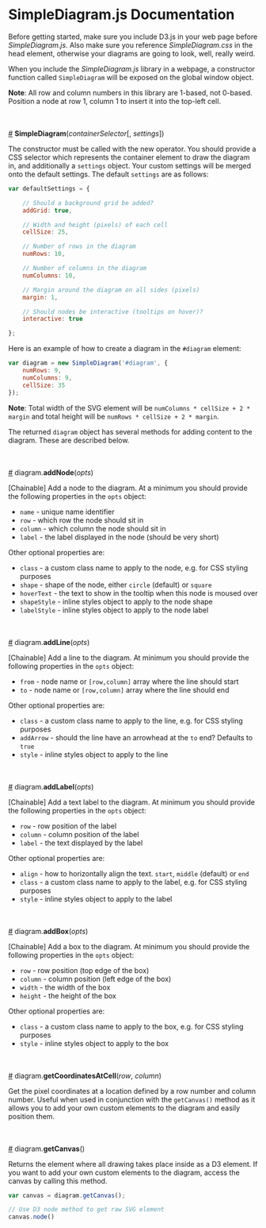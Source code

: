 # SimpleDiagram.js Documentation

Before getting started, make sure you include D3.js in your web page before
*SimpleDiagram.js*. Also make sure you reference *SimpleDiagram.css* in the
head element, otherwise your diagrams are going to look, well, really weird.

When you include the *SimpleDiagram.js* library in a webpage, a constructor
function called `SimpleDiagram` will be exposed on the global window object.

**Note**: All row and column numbers in this library are 1-based, not 0-based.
Position a node at row 1, column 1 to insert it into the top-left cell.



<br><br>
<a href="#SimpleDiagram" name="SimpleDiagram">#</a> **SimpleDiagram**(*containerSelector*[, *settings*])

The constructor must be called with the new operator. You should provide a CSS
selector which represents the container element to draw the diagram in, and additionally
a `settings` object. Your custom settings will be merged onto the default settings.
The default `settings` are as follows:

```javascript
var defaultSettings = {

    // Should a background grid be added?
    addGrid: true,

    // Width and height (pixels) of each cell
    cellSize: 25,

    // Number of rows in the diagram
    numRows: 10,

    // Number of columns in the diagram
    numColumns: 10,

    // Margin around the diagram on all sides (pixels)
    margin: 1,

    // Should nodes be interactive (tooltips on hover)?
    interactive: true

};
```
Here is an example of how to create a diagram in the `#diagram` element:

```javascript
var diagram = new SimpleDiagram('#diagram', {
    numRows: 9,
    numColumns: 9,
    cellSize: 35
});
```

**Note**: Total width of the SVG element will be `numColumns * cellSize + 2 * margin` and
total height will be `numRows * cellSize + 2 * margin`.

The returned `diagram` object has several methods for adding content to the diagram.
These are described below.



<br><br>
<a href="#addNode" name="addNode">#</a> diagram.**addNode**(*opts*)

[Chainable] Add a node to the diagram. At a minimum you should provide the following properties
in the `opts` object:

* `name` - unique name identifier
* `row` - which row the node should sit in
* `column` - which column the node should sit in
* `label` - the label displayed in the node (should be very short)

Other optional properties are:

* `class` - a custom class name to apply to the node, e.g. for CSS styling purposes
* `shape` - shape of the node, either `circle` (default) or `square`
* `hoverText` - the text to show in the tooltip when this node is moused over
* `shapeStyle` - inline styles object to apply to the node shape
* `labelStyle` - inline styles object to apply to the node label



<br><br>
<a href="#addLine" name="addLine">#</a> diagram.**addLine**(*opts*)

[Chainable] Add a line to the diagram. At minimum you should provide the following properties
in the `opts` object:

* `from` - node name or `[row,column]` array where the line should start
* `to` - node name or `[row,column]` array where the line should end

Other optional properties are:

* `class` - a custom class name to apply to the line, e.g. for CSS styling purposes
* `addArrow` - should the line have an arrowhead at the `to` end? Defaults to `true`
* `style` - inline styles object to apply to the line



<br><br>
<a href="#addLabel" name="addLabel">#</a> diagram.**addLabel**(*opts*)

[Chainable] Add a text label to the diagram. At minimum you should provide the following properties
in the `opts` object:

* `row` - row position of the label
* `column` - column position of the label
* `label` - the text displayed by the label

Other optional properties are:

* `align` - how to horizontally align the text. `start`, `middle` (default) or `end`
* `class` - a custom class name to apply to the label, e.g. for CSS styling purposes
* `style` - inline styles object to apply to the label



<br><br>
<a href="#addBox" name="addBox">#</a> diagram.**addBox**(*opts*)

[Chainable] Add a box to the diagram. At minimum you should provide the following
properties in the `opts` object:

* `row` - row position (top edge of the box)
* `column` - column position (left edge of the box)
* `width` - the width of the box
* `height` - the height of the box

Other optional properties are:

* `class` - a custom class name to apply to the box, e.g. for CSS styling purposes
* `style` - inline styles object to apply to the box



<br><br>
<a href="#getCoordinatesAtCell" name="getCoordinatesAtCell">#</a> diagram.**getCoordinatesAtCell**(*row*, *column*)

Get the pixel coordinates at a location defined by a row number and column number.
Useful when used in conjunction with the `getCanvas()` method as it allows you
to add your own custom elements to the diagram and easily position them.



<br><br>
<a href="#getCanvas" name="getCanvas">#</a> diagram.**getCanvas**()

Returns the element where all drawing takes place inside as a D3 element.
If you want to add your own custom elements to the diagram, access the canvas by
calling this method.

```javascript
var canvas = diagram.getCanvas();

// Use D3 node method to get raw SVG element
canvas.node()
```
